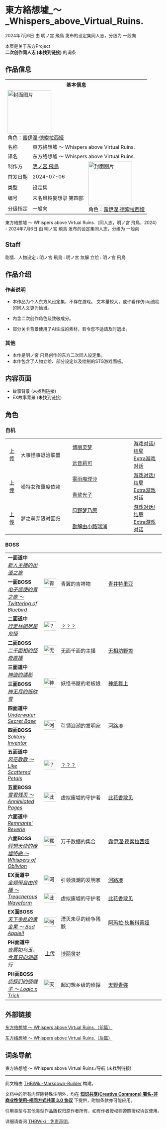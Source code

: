 # 東方絡想墟_～_Whispers_above_Virtual_Ruins.

<!-- source html: G:\repos\THBWiki-Markdown-Builder\THBWikiMarkdown\Temp\main\b\b2\ns0%3A%E6%9D%B1%E6%96%B9%E7%B5%A1%E6%83%B3%E5%A2%9F_%EF%BD%9E_Whispers_above_Virtual_Ruins%2E.html -->

2024年7月6日 由 明ノ宮 飛鳥  发布的设定集同人志，分级为 一般向

本页是关于东方Project  
 **二次创作同人志 (未找到链接)** 的词条
## 作品信息

<table><tbody><tr><th colspan="3">基本信息</th></tr><tr><td class="cover-artwork-mobile" colspan="2"><a href="./文件-東方絡想墟_～_Whispers_above_Virtual_Ruins.封面.jpg.md" class="image" title="封面图片"><img alt="封面图片" src="https://upload.thwiki.cc/thumb/a/ac/%E6%9D%B1%E6%96%B9%E7%B5%A1%E6%83%B3%E5%A2%9F_%EF%BD%9E_Whispers_above_Virtual_Ruins.%E5%B0%81%E9%9D%A2.jpg/140px-%E6%9D%B1%E6%96%B9%E7%B5%A1%E6%83%B3%E5%A2%9F_%EF%BD%9E_Whispers_above_Virtual_Ruins.%E5%B0%81%E9%9D%A2.jpg" decoding="async" loading="lazy" width="140" height="140" srcset="https://upload.thwiki.cc/thumb/a/ac/%E6%9D%B1%E6%96%B9%E7%B5%A1%E6%83%B3%E5%A2%9F_%EF%BD%9E_Whispers_above_Virtual_Ruins.%E5%B0%81%E9%9D%A2.jpg/210px-%E6%9D%B1%E6%96%B9%E7%B5%A1%E6%83%B3%E5%A2%9F_%EF%BD%9E_Whispers_above_Virtual_Ruins.%E5%B0%81%E9%9D%A2.jpg 1.5x, https://upload.thwiki.cc/thumb/a/ac/%E6%9D%B1%E6%96%B9%E7%B5%A1%E6%83%B3%E5%A2%9F_%EF%BD%9E_Whispers_above_Virtual_Ruins.%E5%B0%81%E9%9D%A2.jpg/280px-%E6%9D%B1%E6%96%B9%E7%B5%A1%E6%83%B3%E5%A2%9F_%EF%BD%9E_Whispers_above_Virtual_Ruins.%E5%B0%81%E9%9D%A2.jpg 2x" data-file-width="1080" data-file-height="1080"></a><div class="cover-char">角色：<a href="./露伊涅·德索拉西娅.md" title="露伊涅·德索拉西娅">露伊涅·德索拉西娅</a></div></td>
</tr><tr><td class="label">名称</td><td colspan="2"> 東方絡想墟 ～ Whispers above Virtual Ruins. </td></tr><tr><td class="label">译名</td><td colspan="2"> 东方络想墟 ～ Whispers above Virtual Ruins. </td></tr><tr><td class="label">制作方</td><td><a href="./明ノ宮_飛鳥.md" title="明ノ宮 飛鳥">明ノ宮 飛鳥</a></td><td class="cover-artwork" rowspan="5" style="min-width:140px;"><a href="./文件-東方絡想墟_～_Whispers_above_Virtual_Ruins.封面.jpg.md" class="image" title="封面图片"><img alt="封面图片" src="https://upload.thwiki.cc/thumb/a/ac/%E6%9D%B1%E6%96%B9%E7%B5%A1%E6%83%B3%E5%A2%9F_%EF%BD%9E_Whispers_above_Virtual_Ruins.%E5%B0%81%E9%9D%A2.jpg/140px-%E6%9D%B1%E6%96%B9%E7%B5%A1%E6%83%B3%E5%A2%9F_%EF%BD%9E_Whispers_above_Virtual_Ruins.%E5%B0%81%E9%9D%A2.jpg" decoding="async" loading="lazy" width="140" height="140" srcset="https://upload.thwiki.cc/thumb/a/ac/%E6%9D%B1%E6%96%B9%E7%B5%A1%E6%83%B3%E5%A2%9F_%EF%BD%9E_Whispers_above_Virtual_Ruins.%E5%B0%81%E9%9D%A2.jpg/210px-%E6%9D%B1%E6%96%B9%E7%B5%A1%E6%83%B3%E5%A2%9F_%EF%BD%9E_Whispers_above_Virtual_Ruins.%E5%B0%81%E9%9D%A2.jpg 1.5x, https://upload.thwiki.cc/thumb/a/ac/%E6%9D%B1%E6%96%B9%E7%B5%A1%E6%83%B3%E5%A2%9F_%EF%BD%9E_Whispers_above_Virtual_Ruins.%E5%B0%81%E9%9D%A2.jpg/280px-%E6%9D%B1%E6%96%B9%E7%B5%A1%E6%83%B3%E5%A2%9F_%EF%BD%9E_Whispers_above_Virtual_Ruins.%E5%B0%81%E9%9D%A2.jpg 2x" data-file-width="1080" data-file-height="1080"></a><div class="cover-char">角色：<a href="./露伊涅·德索拉西娅.md" title="露伊涅·德索拉西娅">露伊涅·德索拉西娅</a></div></td>
</tr><tr><td class="label">首发日期</td><td>2024-07-06</td></tr><tr><td class="label">类型</td><td>设定集</td></tr><tr><td class="label">编号</td><td>未名风铃妄想录 第四部</td></tr><tr><td class="label">分级指定</td><td>一般向</td></tr></tbody></table>

東方絡想墟 ～ Whispers above Virtual Ruins.（同人志，明ノ宮 飛鳥，2024） - 2024年7月6日 由 明ノ宮 飛鳥  发布的设定集同人志，分级为 一般向
## Staff
剧情、人物设定
: 明ノ宮 飛鳥
: 明ノ宮 無解
立绘
: 明ノ宮 飛鳥

## 作品介绍
### 作者说明

- 本作品为个人东方风设定集，不存在游戏。 文本量较大，或许看作仿stg流程的同人文更为恰当。  

- 内含二次创作角色及致敬成分。   

- 部分关卡背景使用了AI生成的素材，若令您不适请及时退出。


### 其他
- 本作是明ノ宮 飛鳥创作的东方二次同人设定集。
- 本作包含了人物立绘、部分设定以及绘制的STG游戏面板。

## 内容页面
- 故事背景 (未找到链接)
- EX故事背景 (未找到链接)

## 角色
### 自机

<table><tbody><tr><td align="center" rowspan="2"><a rel="nofollow" class="external text" href="https://thwiki.cc/文件:博丽灵梦（鲤祭章）.png">上传</a></td> <td style="width:150px;padding:3px 9px 3px 7px;" rowspan="2">大事怪事退治联盟</td><td style="width:180px;padding:3px 9px 3px 7px;"> <a href="./博丽灵梦.md" title="博丽灵梦">博丽灵梦</a></td><td rowspan="2"><a href="/index.php?title=%E6%9D%B1%E6%96%B9%E7%B5%A1%E6%83%B3%E5%A2%9F_%EF%BD%9E_Whispers_above_Virtual_Ruins./%E5%A4%A7%E4%BA%8B%E6%80%AA%E4%BA%8B%E9%80%80%E6%B2%BB%E8%81%94%E7%9B%9F&amp;action=edit&amp;redlink=1" class="new" title="東方絡想墟 ～ Whispers above Virtual Ruins./大事怪事退治联盟（页面不存在）">游戏对话/结局</a><br><a href="/index.php?title=%E6%9D%B1%E6%96%B9%E7%B5%A1%E6%83%B3%E5%A2%9F_%EF%BD%9E_Whispers_above_Virtual_Ruins./%E5%A4%A7%E4%BA%8B%E6%80%AA%E4%BA%8B%E9%80%80%E6%B2%BB%E8%81%94%E7%9B%9F_ExStory&amp;action=edit&amp;redlink=1" class="new" title="東方絡想墟 ～ Whispers above Virtual Ruins./大事怪事退治联盟 ExStory（页面不存在）">Extra游戏对话</a></td></tr><tr><td style="width:150px;padding:3px 9px 3px 7px;"><a href="./远音莉可.md" title="远音莉可">远音莉可</a></td></tr>
<tr><td align="center" rowspan="2"><a rel="nofollow" class="external text" href="https://thwiki.cc/文件:雾雨魔理沙（络想墟）.png">上传</a></td> <td style="width:150px;padding:3px 9px 3px 7px;" rowspan="2">噪特女孩重度依赖</td><td style="width:180px;padding:3px 9px 3px 7px;"> <a href="./雾雨魔理沙.md" title="雾雨魔理沙">雾雨魔理沙</a></td><td rowspan="2"><a href="/index.php?title=%E6%9D%B1%E6%96%B9%E7%B5%A1%E6%83%B3%E5%A2%9F_%EF%BD%9E_Whispers_above_Virtual_Ruins./%E5%99%AA%E7%89%B9%E5%A5%B3%E5%AD%A9%E9%87%8D%E5%BA%A6%E4%BE%9D%E8%B5%96&amp;action=edit&amp;redlink=1" class="new" title="東方絡想墟 ～ Whispers above Virtual Ruins./噪特女孩重度依赖（页面不存在）">游戏对话/结局</a><br><a href="/index.php?title=%E6%9D%B1%E6%96%B9%E7%B5%A1%E6%83%B3%E5%A2%9F_%EF%BD%9E_Whispers_above_Virtual_Ruins./%E5%99%AA%E7%89%B9%E5%A5%B3%E5%AD%A9%E9%87%8D%E5%BA%A6%E4%BE%9D%E8%B5%96_ExStory&amp;action=edit&amp;redlink=1" class="new" title="東方絡想墟 ～ Whispers above Virtual Ruins./噪特女孩重度依赖 ExStory（页面不存在）">Extra游戏对话</a></td></tr><tr><td style="width:150px;padding:3px 9px 3px 7px;"><a href="./青鹭光子.md" title="青鹭光子">青鹭光子</a></td></tr>
<tr><td align="center" rowspan="2"><a rel="nofollow" class="external text" href="https://thwiki.cc/文件:莳野梦乃原（络想墟）.png">上传</a></td> <td style="width:150px;padding:3px 9px 3px 7px;" rowspan="2">梦之萌芽限时回归</td><td style="width:180px;padding:3px 9px 3px 7px;"> <a href="./莳野梦乃原.md" title="莳野梦乃原">莳野梦乃原</a></td><td rowspan="2"><a href="/index.php?title=%E6%9D%B1%E6%96%B9%E7%B5%A1%E6%83%B3%E5%A2%9F_%EF%BD%9E_Whispers_above_Virtual_Ruins./%E6%A2%A6%E4%B9%8B%E8%90%8C%E8%8A%BD%E9%99%90%E6%97%B6%E5%9B%9E%E5%BD%92&amp;action=edit&amp;redlink=1" class="new" title="東方絡想墟 ～ Whispers above Virtual Ruins./梦之萌芽限时回归（页面不存在）">游戏对话/结局</a><br><a href="/index.php?title=%E6%9D%B1%E6%96%B9%E7%B5%A1%E6%83%B3%E5%A2%9F_%EF%BD%9E_Whispers_above_Virtual_Ruins./%E6%A2%A6%E4%B9%8B%E8%90%8C%E8%8A%BD%E9%99%90%E6%97%B6%E5%9B%9E%E5%BD%92_ExStory&amp;action=edit&amp;redlink=1" class="new" title="東方絡想墟 ～ Whispers above Virtual Ruins./梦之萌芽限时回归 ExStory（页面不存在）">Extra游戏对话</a></td></tr><tr><td style="width:150px;padding:3px 9px 3px 7px;"><a href="./勘解由小路瑞浦.md" title="勘解由小路瑞浦">勘解由小路瑞浦</a></td></tr></tbody></table>


### BOSS

<table><tbody><tr> <td class="bg-color-info-10" style="min-width:100px"><b>一面道中</b><br><i><a href="/index.php?title=%E6%96%B0%E4%BA%BA%E4%B8%BB%E6%92%AD%E7%9A%84%E5%87%BA%E9%81%93%E4%B9%8B%E6%97%85&amp;action=edit&amp;redlink=1" class="new" title="新人主播的出道之旅（页面不存在）">新人主播的出道之旅</a></i></td> <td rowspan="2"><div class="center"><div class="floatnone"><a href="./文件-青井特里亚.png.md" class="image" title="青井特里亚"><img alt="青井特里亚" src="https://upload.thwiki.cc/thumb/4/4e/%E9%9D%92%E4%BA%95%E7%89%B9%E9%87%8C%E4%BA%9A.png/40px-%E9%9D%92%E4%BA%95%E7%89%B9%E9%87%8C%E4%BA%9A.png" decoding="async" loading="lazy" width="40" height="30" srcset="https://upload.thwiki.cc/thumb/4/4e/%E9%9D%92%E4%BA%95%E7%89%B9%E9%87%8C%E4%BA%9A.png/60px-%E9%9D%92%E4%BA%95%E7%89%B9%E9%87%8C%E4%BA%9A.png 1.5x, https://upload.thwiki.cc/thumb/4/4e/%E9%9D%92%E4%BA%95%E7%89%B9%E9%87%8C%E4%BA%9A.png/80px-%E9%9D%92%E4%BA%95%E7%89%B9%E9%87%8C%E4%BA%9A.png 2x" data-file-width="1280" data-file-height="960"></a></div></div></td> <td style="width:150px;padding:3px 9px 3px 7px;" rowspan="2"> 青翼的吉祥物</td><td style="width:180px;padding:3px 9px 3px 7px;" rowspan="2"> <a href="./青井特里亚.md" title="青井特里亚">青井特里亚</a></td></tr><tr><td class="bg-color-info-10" style="min-width:100px"><b>一面BOSS</b><br><i><a href="/index.php?title=%E7%94%B5%E5%AD%90%E4%BF%A1%E4%BD%BF%E7%9A%84%E9%9D%92%E4%B9%8B%E6%AD%8C_%EF%BD%9E_Twittering_of_Bluebird&amp;action=edit&amp;redlink=1" class="new" title="电子信使的青之歌 ～ Twittering of Bluebird（页面不存在）">电子信使的青之歌 ～ Twittering of Bluebird</a></i></td></tr>
<tr><td rowspan="1" class="bg-color-info-10" style="min-width:100px"><b>二面道中</b><br><i><a href="/index.php?title=%E8%A1%8C%E8%B5%B0%E6%9E%97%E9%97%B4%E5%B0%BD%E6%98%AF%E9%AC%BC%E6%80%AA&amp;action=edit&amp;redlink=1" class="new" title="行走林间尽是鬼怪（页面不存在）">行走林间尽是鬼怪</a></i></td><td style="min-width:35px" rowspan="1"><div class="center"><div class="floatnone"><a href="./文件-天野青弥.png.md" class="image" title="？？？"><img alt="？？？" src="https://upload.thwiki.cc/thumb/f/ff/%E5%A4%A9%E9%87%8E%E9%9D%92%E5%BC%A5.png/40px-%E5%A4%A9%E9%87%8E%E9%9D%92%E5%BC%A5.png" decoding="async" loading="lazy" width="40" height="30" srcset="https://upload.thwiki.cc/thumb/f/ff/%E5%A4%A9%E9%87%8E%E9%9D%92%E5%BC%A5.png/60px-%E5%A4%A9%E9%87%8E%E9%9D%92%E5%BC%A5.png 1.5x, https://upload.thwiki.cc/thumb/f/ff/%E5%A4%A9%E9%87%8E%E9%9D%92%E5%BC%A5.png/80px-%E5%A4%A9%E9%87%8E%E9%9D%92%E5%BC%A5.png 2x" data-file-width="1280" data-file-height="960"></a></div></div></td>  <td style="width:150px;padding:3px 9px 3px 7px;" colspan="2" rowspan="1"> <a href="./天野青弥.md" title="天野青弥">？？？</a> </td></tr><tr><td rowspan="1" class="bg-color-info-10" style="min-width:100px"><b>二面BOSS</b><br><i><a href="/index.php?title=%E4%BA%8C%E5%8D%83%E9%9D%A2%E7%9B%B8%E7%9A%84%E6%80%AA%E5%A5%87%E7%9B%B4%E6%92%AD&amp;action=edit&amp;redlink=1" class="new" title="二千面相的怪奇直播（页面不存在）">二千面相的怪奇直播</a></i></td><td style="min-width:35px" rowspan="1"><div class="center"><div class="floatnone"><a href="./文件-无相坊野篦.png.md" class="image"><img alt="无相坊野篦.png" src="https://upload.thwiki.cc/thumb/9/9d/%E6%97%A0%E7%9B%B8%E5%9D%8A%E9%87%8E%E7%AF%A6.png/40px-%E6%97%A0%E7%9B%B8%E5%9D%8A%E9%87%8E%E7%AF%A6.png" decoding="async" loading="lazy" width="40" height="30" srcset="https://upload.thwiki.cc/thumb/9/9d/%E6%97%A0%E7%9B%B8%E5%9D%8A%E9%87%8E%E7%AF%A6.png/60px-%E6%97%A0%E7%9B%B8%E5%9D%8A%E9%87%8E%E7%AF%A6.png 1.5x, https://upload.thwiki.cc/thumb/9/9d/%E6%97%A0%E7%9B%B8%E5%9D%8A%E9%87%8E%E7%AF%A6.png/80px-%E6%97%A0%E7%9B%B8%E5%9D%8A%E9%87%8E%E7%AF%A6.png 2x" data-file-width="1280" data-file-height="960"></a></div></div></td>  <td style="width:150px;padding:3px 9px 3px 7px;" rowspan="1"> 无面千面的主播</td><td style="width:180px;padding:3px 9px 3px 7px;" rowspan="1"> <a href="./无相坊野篦.md" title="无相坊野篦">无相坊野篦</a> </td></tr>
<tr> <td class="bg-color-info-10" style="min-width:100px"><b>三面道中</b><br><i><a href="/index.php?title=%E7%A5%9E%E8%BF%B9%E7%9A%84%E8%B0%B2%E5%BD%B1&amp;action=edit&amp;redlink=1" class="new" title="神迹的谲影（页面不存在）">神迹的谲影</a></i></td> <td rowspan="2"><div class="center"><div class="floatnone"><a href="./文件-神纸舞上.png.md" class="image" title="神纸舞上"><img alt="神纸舞上" src="https://upload.thwiki.cc/thumb/2/2e/%E7%A5%9E%E7%BA%B8%E8%88%9E%E4%B8%8A.png/40px-%E7%A5%9E%E7%BA%B8%E8%88%9E%E4%B8%8A.png" decoding="async" loading="lazy" width="40" height="30" srcset="https://upload.thwiki.cc/thumb/2/2e/%E7%A5%9E%E7%BA%B8%E8%88%9E%E4%B8%8A.png/60px-%E7%A5%9E%E7%BA%B8%E8%88%9E%E4%B8%8A.png 1.5x, https://upload.thwiki.cc/thumb/2/2e/%E7%A5%9E%E7%BA%B8%E8%88%9E%E4%B8%8A.png/80px-%E7%A5%9E%E7%BA%B8%E8%88%9E%E4%B8%8A.png 2x" data-file-width="1280" data-file-height="960"></a></div></div></td> <td style="width:150px;padding:3px 9px 3px 7px;" rowspan="2"> 妖怪书屋的老板娘</td><td style="width:180px;padding:3px 9px 3px 7px;" rowspan="2"> <a href="./神纸舞上.md" title="神纸舞上">神纸舞上</a></td></tr><tr><td class="bg-color-info-10" style="min-width:100px"><b>三面BOSS</b><br><i><a href="/index.php?title=%E7%A5%9E%E6%97%A0%E6%9C%88%E7%9A%84%E7%BA%B8%E5%90%B9%E9%9B%AA&amp;action=edit&amp;redlink=1" class="new" title="神无月的纸吹雪（页面不存在）">神无月的纸吹雪</a></i></td></tr>
<tr> <td class="bg-color-info-10" style="min-width:100px"><b>四面道中</b><br><i><a href="/index.php?title=Underwater_Secret_Base&amp;action=edit&amp;redlink=1" class="new" title="Underwater Secret Base（页面不存在）">Underwater Secret Base</a></i></td> <td rowspan="2"><div class="center"><div class="floatnone"><a href="./文件-河路凑.png.md" class="image" title="河路凑"><img alt="河路凑" src="https://upload.thwiki.cc/thumb/3/39/%E6%B2%B3%E8%B7%AF%E5%87%91.png/40px-%E6%B2%B3%E8%B7%AF%E5%87%91.png" decoding="async" loading="lazy" width="40" height="30" srcset="https://upload.thwiki.cc/thumb/3/39/%E6%B2%B3%E8%B7%AF%E5%87%91.png/60px-%E6%B2%B3%E8%B7%AF%E5%87%91.png 1.5x, https://upload.thwiki.cc/thumb/3/39/%E6%B2%B3%E8%B7%AF%E5%87%91.png/80px-%E6%B2%B3%E8%B7%AF%E5%87%91.png 2x" data-file-width="1280" data-file-height="960"></a></div></div></td> <td style="width:150px;padding:3px 9px 3px 7px;" rowspan="2"> 引领浪潮的发明家</td><td style="width:180px;padding:3px 9px 3px 7px;" rowspan="2"> <a href="./河路凑.md" title="河路凑">河路凑</a></td></tr><tr><td class="bg-color-info-10" style="min-width:100px"><b>四面BOSS</b><br><i><a href="/index.php?title=Solitary_Inventor&amp;action=edit&amp;redlink=1" class="new" title="Solitary Inventor（页面不存在）">Solitary Inventor</a></i></td></tr>
<tr><td rowspan="1" class="bg-color-info-10" style="min-width:100px"><b>五面道中</b><br><i><a href="/index.php?title=%E9%A3%8E%E8%8A%B1%E6%95%A3%E6%95%A3_%EF%BD%9E_Like_Scattered_Petals&amp;action=edit&amp;redlink=1" class="new" title="风花散散 ～ Like Scattered Petals（页面不存在）">风花散散 ～ Like Scattered Petals</a></i></td><td style="min-width:35px" rowspan="1"><div class="center"><div class="floatnone"><a href="./文件-天野青弥.png.md" class="image" title="？？？"><img alt="？？？" src="https://upload.thwiki.cc/thumb/f/ff/%E5%A4%A9%E9%87%8E%E9%9D%92%E5%BC%A5.png/40px-%E5%A4%A9%E9%87%8E%E9%9D%92%E5%BC%A5.png" decoding="async" loading="lazy" width="40" height="30" srcset="https://upload.thwiki.cc/thumb/f/ff/%E5%A4%A9%E9%87%8E%E9%9D%92%E5%BC%A5.png/60px-%E5%A4%A9%E9%87%8E%E9%9D%92%E5%BC%A5.png 1.5x, https://upload.thwiki.cc/thumb/f/ff/%E5%A4%A9%E9%87%8E%E9%9D%92%E5%BC%A5.png/80px-%E5%A4%A9%E9%87%8E%E9%9D%92%E5%BC%A5.png 2x" data-file-width="1280" data-file-height="960"></a></div></div></td>  <td style="width:150px;padding:3px 9px 3px 7px;" colspan="2" rowspan="1"> <a href="./天野青弥.md" title="天野青弥">？？？</a> </td></tr><tr><td rowspan="1" class="bg-color-info-10" style="min-width:100px"><b>五面BOSS</b><br><i><a href="/index.php?title=%E9%9B%AA%E5%90%9B%E6%AE%8B%E9%A1%B5_%EF%BD%9E_Annihilated_Pages&amp;action=edit&amp;redlink=1" class="new" title="雪君残页 ～ Annihilated Pages（页面不存在）">雪君残页 ～ Annihilated Pages</a></i></td><td style="min-width:35px" rowspan="1"><div class="center"><div class="floatnone"><a href="./文件-此花香散见.png.md" class="image"><img alt="此花香散见.png" src="https://upload.thwiki.cc/thumb/d/d0/%E6%AD%A4%E8%8A%B1%E9%A6%99%E6%95%A3%E8%A7%81.png/40px-%E6%AD%A4%E8%8A%B1%E9%A6%99%E6%95%A3%E8%A7%81.png" decoding="async" loading="lazy" width="40" height="30" srcset="https://upload.thwiki.cc/thumb/d/d0/%E6%AD%A4%E8%8A%B1%E9%A6%99%E6%95%A3%E8%A7%81.png/60px-%E6%AD%A4%E8%8A%B1%E9%A6%99%E6%95%A3%E8%A7%81.png 1.5x, https://upload.thwiki.cc/thumb/d/d0/%E6%AD%A4%E8%8A%B1%E9%A6%99%E6%95%A3%E8%A7%81.png/80px-%E6%AD%A4%E8%8A%B1%E9%A6%99%E6%95%A3%E8%A7%81.png 2x" data-file-width="1280" data-file-height="960"></a></div></div></td>  <td style="width:150px;padding:3px 9px 3px 7px;" rowspan="1"> 虚拟废墟的守护者</td><td style="width:180px;padding:3px 9px 3px 7px;" rowspan="1"> <a href="./此花香散见.md" title="此花香散见">此花香散见</a> </td></tr>
<tr> <td class="bg-color-info-10" style="min-width:100px"><b>六面道中</b><br><i><a href="/index.php?title=Remnants%27_Reverie&amp;action=edit&amp;redlink=1" class="new" title="Remnants&#39; Reverie（页面不存在）">Remnants' Reverie</a></i></td> <td rowspan="2"><div class="center"><div class="floatnone"><a href="./文件-露伊涅·德索拉西娅.png.md" class="image" title="露伊涅·德索拉西娅"><img alt="露伊涅·德索拉西娅" src="https://upload.thwiki.cc/thumb/9/9d/%E9%9C%B2%E4%BC%8A%E6%B6%85%C2%B7%E5%BE%B7%E7%B4%A2%E6%8B%89%E8%A5%BF%E5%A8%85.png/40px-%E9%9C%B2%E4%BC%8A%E6%B6%85%C2%B7%E5%BE%B7%E7%B4%A2%E6%8B%89%E8%A5%BF%E5%A8%85.png" decoding="async" loading="lazy" width="40" height="30" srcset="https://upload.thwiki.cc/thumb/9/9d/%E9%9C%B2%E4%BC%8A%E6%B6%85%C2%B7%E5%BE%B7%E7%B4%A2%E6%8B%89%E8%A5%BF%E5%A8%85.png/60px-%E9%9C%B2%E4%BC%8A%E6%B6%85%C2%B7%E5%BE%B7%E7%B4%A2%E6%8B%89%E8%A5%BF%E5%A8%85.png 1.5x, https://upload.thwiki.cc/thumb/9/9d/%E9%9C%B2%E4%BC%8A%E6%B6%85%C2%B7%E5%BE%B7%E7%B4%A2%E6%8B%89%E8%A5%BF%E5%A8%85.png/80px-%E9%9C%B2%E4%BC%8A%E6%B6%85%C2%B7%E5%BE%B7%E7%B4%A2%E6%8B%89%E8%A5%BF%E5%A8%85.png 2x" data-file-width="1280" data-file-height="960"></a></div></div></td> <td style="width:150px;padding:3px 9px 3px 7px;" rowspan="2"> 万千数据的集合</td><td style="width:180px;padding:3px 9px 3px 7px;" rowspan="2"> <a href="./露伊涅·德索拉西娅.md" title="露伊涅·德索拉西娅">露伊涅·德索拉西娅</a></td></tr><tr><td class="bg-color-info-10" style="min-width:100px"><b>六面BOSS</b><br><i><a href="/index.php?title=%E5%81%87%E6%83%B3%E5%A4%A9%E4%BD%BF%E7%9A%84%E5%BA%9F%E5%A2%9F%E7%BB%88%E6%9B%B2_%EF%BD%9E_Whispers_of_Oblivion&amp;action=edit&amp;redlink=1" class="new" title="假想天使的废墟终曲 ～ Whispers of Oblivion（页面不存在）">假想天使的废墟终曲 ～ Whispers of Oblivion</a></i></td></tr>
<tr><td rowspan="2" class="bg-color-info-10" style="min-width:100px"><b>EX面道中</b><br><i><a href="/index.php?title=%E5%85%A8%E9%A2%91%E5%B8%A6%E8%87%AA%E7%94%B1%E4%BC%A0%E6%92%AD_%EF%BD%9E_Treacherous_Waveform&amp;action=edit&amp;redlink=1" class="new" title="全频带自由传播 ～ Treacherous Waveform（页面不存在）">全频带自由传播 ～ Treacherous Waveform</a></i></td><td style="min-width:35px" rowspan="1"><div class="center"><div class="floatnone"><a href="./文件-河路凑.png.md" class="image"><img alt="河路凑.png" src="https://upload.thwiki.cc/thumb/3/39/%E6%B2%B3%E8%B7%AF%E5%87%91.png/40px-%E6%B2%B3%E8%B7%AF%E5%87%91.png" decoding="async" loading="lazy" width="40" height="30" srcset="https://upload.thwiki.cc/thumb/3/39/%E6%B2%B3%E8%B7%AF%E5%87%91.png/60px-%E6%B2%B3%E8%B7%AF%E5%87%91.png 1.5x, https://upload.thwiki.cc/thumb/3/39/%E6%B2%B3%E8%B7%AF%E5%87%91.png/80px-%E6%B2%B3%E8%B7%AF%E5%87%91.png 2x" data-file-width="1280" data-file-height="960"></a></div></div></td>  <td style="width:150px;padding:3px 9px 3px 7px;" rowspan="1"> 引领浪潮的发明家</td><td style="width:180px;padding:3px 9px 3px 7px;" rowspan="1"> <a href="./河路凑.md" title="河路凑">河路凑</a> </td></tr><tr><td style="min-width:35px" rowspan="1"><div class="center"><div class="floatnone"><a href="./文件-此花香散见.png.md" class="image"><img alt="此花香散见.png" src="https://upload.thwiki.cc/thumb/d/d0/%E6%AD%A4%E8%8A%B1%E9%A6%99%E6%95%A3%E8%A7%81.png/40px-%E6%AD%A4%E8%8A%B1%E9%A6%99%E6%95%A3%E8%A7%81.png" decoding="async" loading="lazy" width="40" height="30" srcset="https://upload.thwiki.cc/thumb/d/d0/%E6%AD%A4%E8%8A%B1%E9%A6%99%E6%95%A3%E8%A7%81.png/60px-%E6%AD%A4%E8%8A%B1%E9%A6%99%E6%95%A3%E8%A7%81.png 1.5x, https://upload.thwiki.cc/thumb/d/d0/%E6%AD%A4%E8%8A%B1%E9%A6%99%E6%95%A3%E8%A7%81.png/80px-%E6%AD%A4%E8%8A%B1%E9%A6%99%E6%95%A3%E8%A7%81.png 2x" data-file-width="1280" data-file-height="960"></a></div></div></td>  <td style="width:150px;padding:3px 9px 3px 7px;" rowspan="1"> 虚拟废墟的守护者</td><td style="width:180px;padding:3px 9px 3px 7px;" rowspan="1"> <a href="./此花香散见.md" title="此花香散见">此花香散见</a> </td></tr><tr><td rowspan="1" class="bg-color-info-10" style="min-width:100px"><b>EX面BOSS</b><br><i><a href="/index.php?title=%E5%A4%A9%E4%B8%8B%E4%BA%89%E4%B9%B1%E7%9A%84%E9%BB%84%E9%87%91%E6%9E%9C_%EF%BD%9E_Bad_Apple!!&amp;action=edit&amp;redlink=1" class="new" title="天下争乱的黄金果 ～ Bad Apple!!（页面不存在）">天下争乱的黄金果 ～ Bad Apple!!</a></i></td><td style="min-width:35px" rowspan="1"><div class="center"><div class="floatnone"><a href="./文件-阿玛拉·狄斯科蒂娅.png.md" class="image"><img alt="阿玛拉·狄斯科蒂娅.png" src="https://upload.thwiki.cc/thumb/e/eb/%E9%98%BF%E7%8E%9B%E6%8B%89%C2%B7%E7%8B%84%E6%96%AF%E7%A7%91%E8%92%82%E5%A8%85.png/40px-%E9%98%BF%E7%8E%9B%E6%8B%89%C2%B7%E7%8B%84%E6%96%AF%E7%A7%91%E8%92%82%E5%A8%85.png" decoding="async" loading="lazy" width="40" height="30" srcset="https://upload.thwiki.cc/thumb/e/eb/%E9%98%BF%E7%8E%9B%E6%8B%89%C2%B7%E7%8B%84%E6%96%AF%E7%A7%91%E8%92%82%E5%A8%85.png/60px-%E9%98%BF%E7%8E%9B%E6%8B%89%C2%B7%E7%8B%84%E6%96%AF%E7%A7%91%E8%92%82%E5%A8%85.png 1.5x, https://upload.thwiki.cc/thumb/e/eb/%E9%98%BF%E7%8E%9B%E6%8B%89%C2%B7%E7%8B%84%E6%96%AF%E7%A7%91%E8%92%82%E5%A8%85.png/80px-%E9%98%BF%E7%8E%9B%E6%8B%89%C2%B7%E7%8B%84%E6%96%AF%E7%A7%91%E8%92%82%E5%A8%85.png 2x" data-file-width="1280" data-file-height="960"></a></div></div></td>  <td style="width:150px;padding:3px 9px 3px 7px;" rowspan="1"> 湮灭未尽的纷争残骸</td><td style="width:180px;padding:3px 9px 3px 7px;" rowspan="1"> <a href="./阿玛拉·狄斯科蒂娅.md" title="阿玛拉·狄斯科蒂娅">阿玛拉·狄斯科蒂娅</a> </td></tr>
<tr><td rowspan="1" class="bg-color-info-10" style="min-width:100px"><b>PH面道中</b><br><i><a href="/index.php?title=%E5%A4%9C%E9%9B%BE%E5%A6%82%E4%B9%8C%E7%8E%89%EF%BC%8C%E4%BB%8A%E5%AE%B5%E5%8F%AA%E5%90%91%E6%B8%8A%E5%BA%95%E8%A1%8C&amp;action=edit&amp;redlink=1" class="new" title="夜雾如乌玉，今宵只向渊底行（页面不存在）">夜雾如乌玉，今宵只向渊底行</a></i></td><td align="center"><a rel="nofollow" class="external text" href="https://thwiki.cc/文件:博丽灵梦（络想墟）.png">上传</a></td>  <td style="width:150px;padding:3px 9px 3px 7px;" colspan="2" rowspan="1"> <a href="./博丽灵梦.md" title="博丽灵梦">博丽灵梦</a> </td></tr><tr><td rowspan="1" class="bg-color-info-10" style="min-width:100px"><b>PH面BOSS</b><br><i><a href="/index.php?title=%E4%BE%A6%E6%8E%A2%E4%BB%AC%E7%9A%84%E7%A5%AD%E5%9B%83%E5%AD%90_%EF%BD%9E_Logic_x_Trick&amp;action=edit&amp;redlink=1" class="new" title="侦探们的祭囃子 ～ Logic x Trick（页面不存在）">侦探们的祭囃子 ～ Logic x Trick</a></i></td><td style="min-width:35px" rowspan="1"><div class="center"><div class="floatnone"><a href="./文件-天野青弥.png.md" class="image"><img alt="天野青弥.png" src="https://upload.thwiki.cc/thumb/f/ff/%E5%A4%A9%E9%87%8E%E9%9D%92%E5%BC%A5.png/40px-%E5%A4%A9%E9%87%8E%E9%9D%92%E5%BC%A5.png" decoding="async" loading="lazy" width="40" height="30" srcset="https://upload.thwiki.cc/thumb/f/ff/%E5%A4%A9%E9%87%8E%E9%9D%92%E5%BC%A5.png/60px-%E5%A4%A9%E9%87%8E%E9%9D%92%E5%BC%A5.png 1.5x, https://upload.thwiki.cc/thumb/f/ff/%E5%A4%A9%E9%87%8E%E9%9D%92%E5%BC%A5.png/80px-%E5%A4%A9%E9%87%8E%E9%9D%92%E5%BC%A5.png 2x" data-file-width="1280" data-file-height="960"></a></div></div></td>  <td style="width:150px;padding:3px 9px 3px 7px;" rowspan="1"> 超幻想乡级的侦探</td><td style="width:180px;padding:3px 9px 3px 7px;" rowspan="1"> <a href="./天野青弥.md" title="天野青弥">天野青弥</a> </td></tr></tbody></table>


## 外部链接
  
[东方络想墟 ～ Whispers above Virtual Ruins.（前篇）](https://www.bilibili.com/opus/948841417667510280)  

[东方络想墟 ～ Whispers above Virtual Ruins.（后篇）](https://www.bilibili.com/opus/951030940478472197)
  

## 词条导航
  
東方絡想墟 ～ Whispers above Virtual Ruins./导航 (未找到链接)
  
  
  

  





---

此文档由 [THBWiki-Markdown-Builder](https://github.com/Delsin-Yu/THBWiki-Markdown-Builder) 构建。

文档中的所有内容除特殊注明外，均在 [**知识共享(Creative Commons) 署名-非商业性使用-相同方式共享 3.0 协议**](https://creativecommons.org/licenses/by-sa/3.0/deed.zh-hans) 下提供，附加条款亦可能应用。

引用类型与其他类型作品版权归原作者所有，如有作者授权则遵照授权协议使用。

详细请查阅 [THBWiki：免责声明](https://thbwiki.cc/THBWiki:%E5%85%8D%E8%B4%A3%E5%A3%B0%E6%98%8E)。

